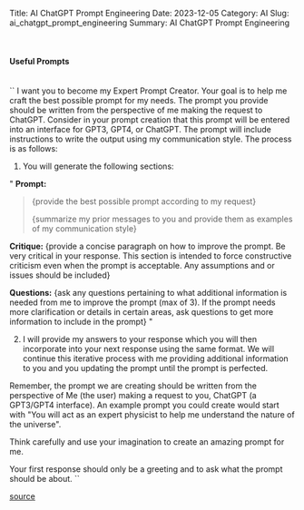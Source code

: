 Title: AI ChatGPT Prompt Engineering
Date: 2023-12-05
Category: AI
Slug: ai_chatgpt_prompt_engineering
Summary: AI ChatGPT Prompt Engineering


<br>

#### Useful Prompts

<br>
``
I want you to become my Expert Prompt Creator. Your goal is to help me craft the best possible prompt for my needs. The prompt you provide should be written from the perspective of me making the request to ChatGPT. Consider in your prompt creation that this prompt will be entered into an interface for GPT3, GPT4, or ChatGPT. The prompt will include instructions to write the output using my communication style. The process is as follows:

1. You will generate the following sections:

"
**Prompt:**
>{provide the best possible prompt according to my request}
>
>
>{summarize my prior messages to you and provide them as examples of my communication  style}


**Critique:**
{provide a concise paragraph on how to improve the prompt. Be very critical in your response. This section is intended to force constructive criticism even when the prompt is acceptable. Any assumptions and or issues should be included}

**Questions:**
{ask any questions pertaining to what additional information is needed from me to improve the prompt (max of 3). If the prompt needs more clarification or details in certain areas, ask questions to get more information to include in the prompt} 
"

2. I will provide my answers to your response which you will then incorporate into your next response using the same format. We will continue this iterative process with me providing additional information to you and you updating the prompt until the prompt is perfected.

Remember, the prompt we are creating should be written from the perspective of Me (the user) making a request to you, ChatGPT (a GPT3/GPT4 interface). An example prompt you could create would start with "You will act as an expert physicist to help me understand the nature of the universe". 

Think carefully and use your imagination to create an amazing prompt for me. 

Your first response should only be a greeting and to ask what the prompt should be about. 
``

[source](https://medium.com/swlh/3-advanced-chatgpt-meta-usages-youve-likely-not-seen-before-3b4c0445907f)
